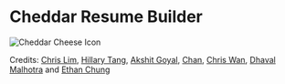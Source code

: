 # Cheddar Resume Builder
<img src="https://github.com/hiimchrislim/ResumeBuilder/blob/master/cheddar.png" alt="Cheddar Cheese Icon"/>

Credits: [Chris Lim](https://github.com/hiimchrislim), [Hillary Tang](https://github.com/hillarytang), [Akshit Goyal](https://github.com/akshitgoyal), [Chan](https://github.com/rendrachan), [Chris Wan](https://github.com/chriswan12), [Dhaval Malhotra](https://github.com/muffinthedragon) and [Ethan Chung](https://github.com/castanix)

